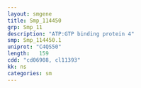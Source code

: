 ```yaml
---
layout: smgene
title: Smp_114450
grp: Smp_11
description: "ATP:GTP binding protein 4"
smp: Smp_114450.1
uniprot: "C4QS50"
length:   159
cdd: "cd06908, cl11393"
kk: ns
categories: sm
---
```

